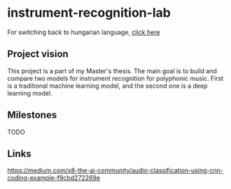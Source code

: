 # instrument-recognition-lab

For switching back to hungarian language, [click here](README.md)

## Project vision

This project is a part of my Master's thesis. The main goal is to build and compare two models for instrument recognition for polyphonic music. First is a traditional machine learning model, and the second one is a deep learning model.

## Milestones

TODO

## Links

https://medium.com/x8-the-ai-community/audio-classification-using-cnn-coding-example-f9cbd272269e
